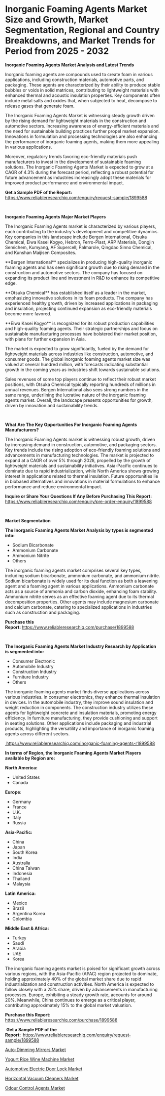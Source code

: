 <p><h1>Inorganic Foaming Agents Market Size and Growth, Market Segmentation, Regional and Country Breakdowns, and Market Trends for Period from 2025 -  2032</h1></p><p><strong>Inorganic Foaming Agents Market Analysis and Latest Trends</strong></p>
<p><p>Inorganic foaming agents are compounds used to create foam in various applications, including construction materials, automotive parts, and packaging. These agents are characterized by their ability to produce stable bubbles or voids in solid matrices, contributing to lightweight materials with enhanced thermal and acoustic insulation properties. Key components often include metal salts and oxides that, when subjected to heat, decompose to release gases that generate foam.</p><p>The Inorganic Foaming Agents Market is witnessing steady growth driven by the rising demand for lightweight materials in the construction and automotive sectors. Increasing awareness of energy-efficient materials and the need for sustainable building practices further propel market expansion. Innovations in formulation and processing technologies are also enhancing the performance of inorganic foaming agents, making them more appealing in various applications. </p><p>Moreover, regulatory trends favoring eco-friendly materials push manufacturers to invest in the development of sustainable foaming solutions. The Inorganic Foaming Agents Market is expected to grow at a CAGR of 4.3% during the forecast period, reflecting a robust potential for future advancement as industries increasingly adopt these materials for improved product performance and environmental impact.</p></p>
<p><strong>Get a Sample PDF of the Report:&nbsp;</strong> <a href="https://www.reliableresearchiq.com/enquiry/request-sample/1899588?utm_campaign=2243&utm_medium=2&utm_source=Github&utm_content=ia&utm_term=04022025&utm_id=inorganic-foaming-agents">https://www.reliableresearchiq.com/enquiry/request-sample/1899588</a></p>
<p>&nbsp;</p>
<p><strong>Inorganic Foaming Agents Major Market Players</strong></p>
<p><p>The Inorganic Foaming Agents market is characterized by various players, each contributing to the industry's development and competitive dynamics. Key companies in this landscape include Bergen International, Otsuka Chemical, Eiwa Kasei Kogyo, Hebron, Ferro-Plast, ARP Materials, Dongjin Semichem, Kumyang, AF Supercell, Palmarole, Qingdao Sinno Chemical, and Kunshan Maijisen Composites.</p><p>**Bergen International** specializes in producing high-quality inorganic foaming agents and has seen significant growth due to rising demand in the construction and automotive sectors. The company has focused on expanding its product line and investment in R&D to enhance its competitive edge.</p><p>**Otsuka Chemical** has established itself as a leader in the market, emphasizing innovative solutions in its foam products. The company has experienced healthy growth, driven by increased applications in packaging and insulation, projecting continued expansion as eco-friendly materials become more favored.</p><p>**Eiwa Kasei Kogyo** is recognized for its robust production capabilities and high-quality foaming agents. Their strategic partnerships and focus on sustainable manufacturing processes have bolstered their market position, with plans for further expansion in Asia.</p><p>The market is expected to grow significantly, fueled by the demand for lightweight materials across industries like construction, automotive, and consumer goods. The global inorganic foaming agents market size was valued at several hundred million, with forecasts indicating substantial growth in the coming years as industries shift towards sustainable solutions.</p><p>Sales revenues of some top players continue to reflect their robust market positions, with Otsuka Chemical typically reporting hundreds of millions in annual revenues. Bergen International also sees strong numbers in the same range, underlining the lucrative nature of the inorganic foaming agents market. Overall, the landscape presents opportunities for growth, driven by innovation and sustainability trends.</p></p>
<p>&nbsp;</p>
<p><strong>What Are The Key Opportunities For Inorganic Foaming Agents Manufacturers?</strong></p>
<p><p>The Inorganic Foaming Agents market is witnessing robust growth, driven by increasing demand in construction, automotive, and packaging sectors. Key trends include the rising adoption of eco-friendly foaming solutions and advancements in manufacturing technologies. The market is projected to expand at a CAGR of over 5% through 2028, propelled by the growth of lightweight materials and sustainability initiatives. Asia-Pacific continues to dominate due to rapid industrialization, while North America shows growing interest in applications related to thermal insulation. Future opportunities lie in biobased alternatives and innovations in material formulations to enhance performance and reduce environmental impact.</p></p>
<p><strong>Inquire or Share Your Questions If Any Before Purchasing This Report:</strong> <a href="https://www.reliableresearchiq.com/enquiry/pre-order-enquiry/1899588?utm_campaign=2243&utm_medium=2&utm_source=Github&utm_content=ia&utm_term=04022025&utm_id=inorganic-foaming-agents">https://www.reliableresearchiq.com/enquiry/pre-order-enquiry/1899588</a></p>
<p>&nbsp;</p>
<p><strong>Market Segmentation</strong></p>
<p><strong>The Inorganic Foaming Agents Market Analysis by types is segmented into:</strong></p>
<p><ul><li>Sodium Bicarbonate</li><li>Ammonium Carbonate</li><li>Ammonium Nitrite</li><li>Others</li></ul></p>
<p><p>The inorganic foaming agents market comprises several key types, including sodium bicarbonate, ammonium carbonate, and ammonium nitrite. Sodium bicarbonate is widely used for its dual function as both a leavening agent and a foaming agent in various applications. Ammonium carbonate acts as a source of ammonia and carbon dioxide, enhancing foam stability. Ammonium nitrite serves as an effective foaming agent due to its thermal decomposition properties. Other agents may include magnesium carbonate and calcium carbonate, catering to specialized applications in industries such as construction and packaging.</p></p>
<p><strong>Purchase this Report:&nbsp;</strong><a href="https://www.reliableresearchiq.com/purchase/1899588?utm_campaign=2243&utm_medium=2&utm_source=Github&utm_content=ia&utm_term=04022025&utm_id=inorganic-foaming-agents">https://www.reliableresearchiq.com/purchase/1899588</a></p>
<p>&nbsp;</p>
<p><strong>The Inorganic Foaming Agents Market Industry Research by Application is segmented into:</strong></p>
<p><ul><li>Consumer Electronic</li><li>Automobile Industry</li><li>Construction Industry</li><li>Furniture Industry</li><li>Others</li></ul></p>
<p><p>The inorganic foaming agents market finds diverse applications across various industries. In consumer electronics, they enhance thermal insulation in devices. In the automobile industry, they improve sound insulation and weight reduction in components. The construction industry utilizes these agents for lightweight concrete and insulation materials, promoting energy efficiency. In furniture manufacturing, they provide cushioning and support in seating solutions. Other applications include packaging and industrial products, highlighting the versatility and importance of inorganic foaming agents across different sectors.</p></p>
<p><a href="https://www.reliableresearchiq.com/inorganic-foaming-agents-r1899588?utm_campaign=2243&utm_medium=2&utm_source=Github&utm_content=ia&utm_term=04022025&utm_id=inorganic-foaming-agents">&nbsp;https://www.reliableresearchiq.com/inorganic-foaming-agents-r1899588</a></p>
<p><strong>In terms of Region, the Inorganic Foaming Agents Market Players available by Region are:</strong></p>
<p>
    <p> <strong> North America: </strong>
        <ul>
            <li>United States</li>
            <li>Canada</li>
        </ul>
        </p> 
    <p> <strong> Europe: </strong>
        <ul>
            <li>Germany</li>
            <li>France</li>
            <li>U.K.</li>
            <li>Italy</li>
            <li>Russia</li>
        </ul>
        </p> 
    <p> <strong> Asia-Pacific: </strong>
        <ul>
            <li>China</li>
            <li>Japan</li>
            <li>South Korea</li>
            <li>India</li>
            <li>Australia</li>
            <li>China Taiwan</li>
            <li>Indonesia</li>
            <li>Thailand</li>
            <li>Malaysia</li>
        </ul>
        </p> 
    <p> <strong> Latin America: </strong>
        <ul>
            <li>Mexico</li>
            <li>Brazil</li>
            <li>Argentina Korea</li>
            <li>Colombia</li>
        </ul>
        </p> 
    <p> <strong> Middle East & Africa: </strong>
        <ul>
            <li>Turkey</li>
            <li>Saudi</li>
            <li>Arabia</li>
            <li>UAE</li>
            <li>Korea</li>
        </ul>
    </p>
    </p>
<p><p>The inorganic foaming agents market is poised for significant growth across various regions, with the Asia-Pacific (APAC) region projected to dominate, holding approximately 40% of the global market share due to rapid industrialization and construction activities. North America is expected to follow closely with a 25% share, driven by advancements in manufacturing processes. Europe, exhibiting a steady growth rate, accounts for around 20%. Meanwhile, China continues to emerge as a critical player, contributing approximately 15% to the global market valuation.</p></p>
<p><strong>Purchase this Report: </strong><a href="https://www.reliableresearchiq.com/purchase/1899588?utm_campaign=2243&utm_medium=2&utm_source=Github&utm_content=ia&utm_term=04022025&utm_id=inorganic-foaming-agents">https://www.reliableresearchiq.com/purchase/1899588</a></p>
<p>&nbsp;<strong>Get a Sample PDF of the Report:&nbsp;&nbsp;</strong><a href="https://www.reliableresearchiq.com/enquiry/request-sample/1899588?utm_campaign=2243&utm_medium=2&utm_source=Github&utm_content=ia&utm_term=04022025&utm_id=inorganic-foaming-agents">https://www.reliableresearchiq.com/enquiry/request-sample/1899588</a></p>
<p><strong></strong></p>
<p><p><a href="https://www.linkedin.com/pulse/auto-dimming-mirrors-market-analysis-comprehensive-industry-b7qwf?utm_campaign=2243&utm_medium=2&utm_source=Github&utm_content=ia&utm_term=04022025&utm_id=inorganic-foaming-agents">Auto-Dimming Mirrors Market</a></p><p><a href="https://www.linkedin.com/pulse/anticipated-growth-yogurt-rice-wine-machine-market-2025-2032-8mnof?utm_campaign=2243&utm_medium=2&utm_source=Github&utm_content=ia&utm_term=04022025&utm_id=inorganic-foaming-agents">Yogurt Rice Wine Machine Market</a></p><p><a href="https://www.linkedin.com/pulse/automotive-electric-door-lock-industry-analysis-market-0cmyf?utm_campaign=2243&utm_medium=2&utm_source=Github&utm_content=ia&utm_term=04022025&utm_id=inorganic-foaming-agents">Automotive Electric Door Lock Market</a></p><p><a href="https://www.linkedin.com/pulse/comprehensive-horizontal-vacuum-cleaners-report-industry-analysis-sfscf?utm_campaign=2243&utm_medium=2&utm_source=Github&utm_content=ia&utm_term=04022025&utm_id=inorganic-foaming-agents">Horizontal Vacuum Cleaners Market</a></p><p><a href="https://www.linkedin.com/pulse/odour-control-agents-market-booms-81-growth-rate-2032-key-rjauc?utm_campaign=2243&utm_medium=2&utm_source=Github&utm_content=ia&utm_term=04022025&utm_id=inorganic-foaming-agents">Odour Control Agents Market</a></p></p>